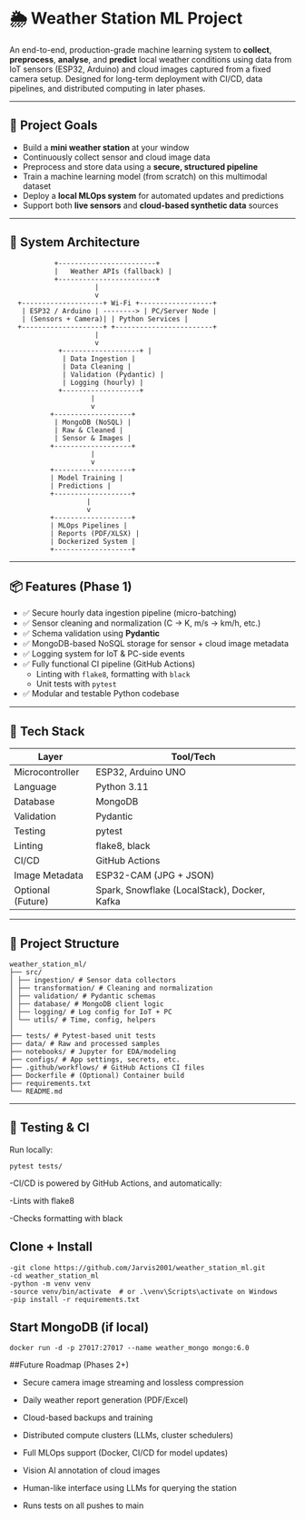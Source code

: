 # 🌦️ Weather Station ML Project

An end-to-end, production-grade machine learning system to **collect**, **preprocess**, **analyse**, and **predict** local weather conditions using data from IoT sensors (ESP32, Arduino) and cloud images captured from a fixed camera setup. Designed for long-term deployment with CI/CD, data pipelines, and distributed computing in later phases.

---

## 🚀 Project Goals

- Build a **mini weather station** at your window
- Continuously collect sensor and cloud image data
- Preprocess and store data using a **secure, structured pipeline**
- Train a machine learning model (from scratch) on this multimodal dataset
- Deploy a **local MLOps system** for automated updates and predictions
- Support both **live sensors** and **cloud-based synthetic data** sources

---

## 📐 System Architecture

               +------------------------+
               |   Weather APIs (fallback) |
               +------------------------+
                         |
                         v
      +--------------------+ Wi-Fi +------------------+
       | ESP32 / Arduino | --------> | PC/Server Node |
       | (Sensors + Camera)| | Python Services |
      +--------------------+ +------------------------+
                         |
                         v
                +-------------------+ |
                 | Data Ingestion |
                 | Data Cleaning |
                 | Validation (Pydantic) |
                 | Logging (hourly) |
                +-------------------+
                        |
                        v
              +-------------------+
               | MongoDB (NoSQL) |
               | Raw & Cleaned |
               | Sensor & Images |
              +-------------------+
                        |
                        v
              +-------------------+
              | Model Training |
              | Predictions |
              +-------------------+
                       |
                       v
              +-------------------+
              | MLOps Pipelines |
              | Reports (PDF/XLSX) |
              | Dockerized System |
              +-------------------+


---

## 📦 Features (Phase 1)

- ✅ Secure hourly data ingestion pipeline (micro-batching)
- ✅ Sensor cleaning and normalization (C → K, m/s → km/h, etc.)
- ✅ Schema validation using **Pydantic**
- ✅ MongoDB-based NoSQL storage for sensor + cloud image metadata
- ✅ Logging system for IoT & PC-side events
- ✅ Fully functional CI pipeline (GitHub Actions)
  - Linting with `flake8`, formatting with `black`
  - Unit tests with `pytest`
- ✅ Modular and testable Python codebase

---

## 🔧 Tech Stack

| Layer                 | Tool/Tech           |
|----------------------|---------------------|
| Microcontroller      | ESP32, Arduino UNO  |
| Language             | Python 3.11         |
| Database             | MongoDB             |
| Validation           | Pydantic            |
| Testing              | pytest              |
| Linting              | flake8, black       |
| CI/CD                | GitHub Actions      |
| Image Metadata       | ESP32-CAM (JPG + JSON) |
| Optional (Future)    | Spark, Snowflake (LocalStack), Docker, Kafka |

---

## 📁 Project Structure

```
weather_station_ml/
├── src/
│ ├── ingestion/ # Sensor data collectors
│ ├── transformation/ # Cleaning and normalization
│ ├── validation/ # Pydantic schemas
│ ├── database/ # MongoDB client logic
│ ├── logging/ # Log config for IoT + PC
│ └── utils/ # Time, config, helpers
│
├── tests/ # Pytest-based unit tests
├── data/ # Raw and processed samples
├── notebooks/ # Jupyter for EDA/modeling
├── configs/ # App settings, secrets, etc.
├── .github/workflows/ # GitHub Actions CI files
├── Dockerfile # (Optional) Container build
├── requirements.txt
└── README.md
```

---

## 🧪 Testing & CI

Run locally:
```
pytest tests/
```

-CI/CD is powered by GitHub Actions, and automatically:

-Lints with flake8

-Checks formatting with black

## Clone + Install
```console
-git clone https://github.com/Jarvis2001/weather_station_ml.git
-cd weather_station_ml
-python -m venv venv
-source venv/bin/activate  # or .\venv\Scripts\activate on Windows
-pip install -r requirements.txt
```

## Start MongoDB (if local)
```docker
docker run -d -p 27017:27017 --name weather_mongo mongo:6.0
```
##Future Roadmap (Phases 2+)
 - Secure camera image streaming and lossless compression

 - Daily weather report generation (PDF/Excel)

 - Cloud-based backups and training

 - Distributed compute clusters (LLMs, cluster schedulers)

 - Full MLOps support (Docker, CI/CD for model updates)

 - Vision AI annotation of cloud images

 - Human-like interface using LLMs for querying the station

 - Runs tests on all pushes to main
